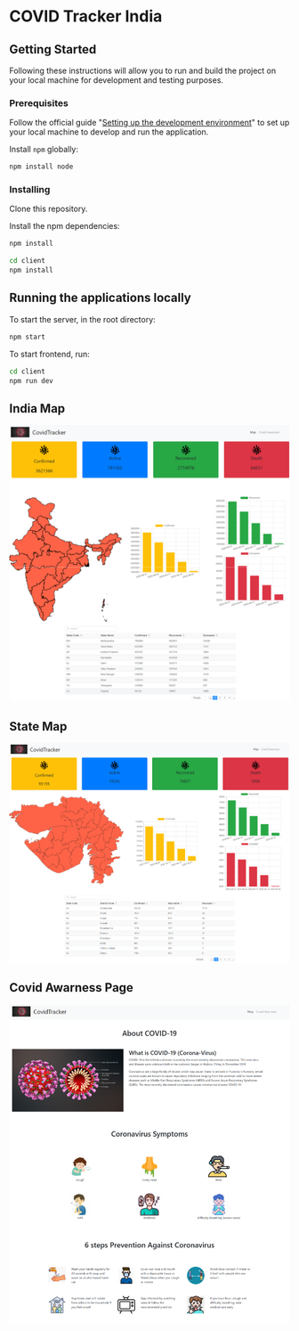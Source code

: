 # COVID Tracker India

## Getting Started

Following these instructions will allow you to run and build the project on your local machine for development and testing purposes.

### Prerequisites

Follow the official guide "[Setting up the development environment](http://npm.org/)" to set up your local machine to develop and run the application.


Install `npm` globally:

```bash
npm install node
```

### Installing

Clone this repository.

Install the npm dependencies:

```bash
npm install
```

```bash
cd client
npm install
```


## Running the applications locally

To start the server, in the root directory:

```bash
npm start
```

To start frontend, run:

```bash
cd client
npm run dev
```

## India Map
![Project Images](https://github.com/anishjain94/Covid-Tracker/blob/master/demo%20images/homepage.png?raw=true)
## State Map
![Project Images](https://github.com/anishjain94/Covid-Tracker/blob/master/demo%20images/state.png?raw=true)
## Covid Awarness Page
![Project Images](https://github.com/anishjain94/Covid-Tracker/blob/master/demo%20images/About%20Corona.png?raw=true)